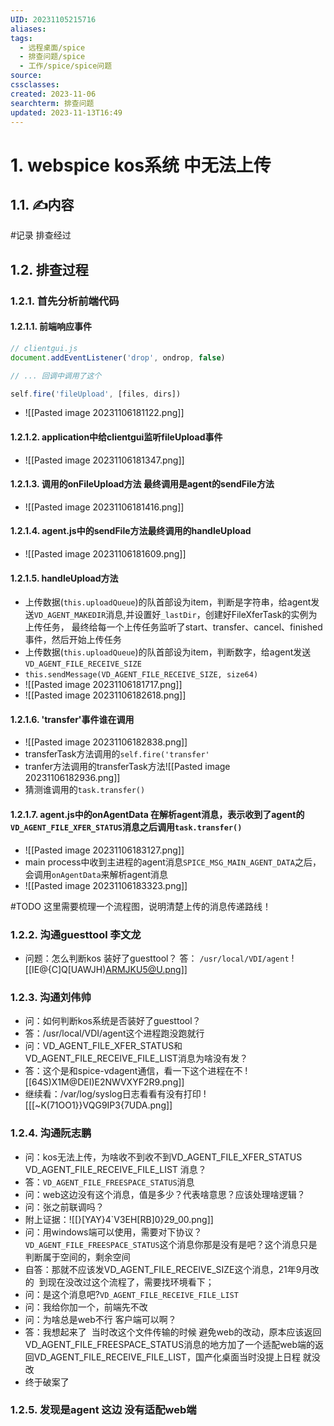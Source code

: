 ```yaml
---
UID: 20231105215716
aliases: 
tags:
  - 远程桌面/spice
  - 排查问题/spice
  - 工作/spice/spice问题
source: 
cssclasses: 
created: 2023-11-06
searchterm: 排查问题
updated: 2023-11-13T16:49
---
```

# 1. webspice kos系统 中无法上传
## 1.1. ✍内容

#记录 排查经过

## 1.2. 排查过程

### 1.2.1. 首先分析前端代码

#### 1.2.1.1. 前端响应事件
```js
// clientgui.js
document.addEventListener('drop', ondrop, false)

// ... 回调中调用了这个

self.fire('fileUpload', [files, dirs])

```

* ![[Pasted image 20231106181122.png]]
#### 1.2.1.2. application中给clientgui监听fileUpload事件
* ![[Pasted image 20231106181347.png]]

#### 1.2.1.3. 调用的onFileUpload方法 最终调用是agent的sendFile方法
* ![[Pasted image 20231106181416.png]]

#### 1.2.1.4. agent.js中的sendFile方法最终调用的handleUpload
* ![[Pasted image 20231106181609.png]]


#### 1.2.1.5. handleUpload方法
* 上传数据(`this.uploadQueue`)的队首部设为item，判断是字符串，给agent发送`VD_AGENT_MAKEDIR`消息,并设置好`_lastDir`，创建好FileXferTask的实例为上传任务， 最终给每一个上传任务监听了start、transfer、cancel、finished事件，然后开始上传任务
* 上传数据(`this.uploadQueue`)的队首部设为item，判断数字，给agent发送`VD_AGENT_FILE_RECEIVE_SIZE`
* `this.sendMessage(VD_AGENT_FILE_RECEIVE_SIZE, size64)`
* ![[Pasted image 20231106181717.png]]
* ![[Pasted image 20231106182618.png]]

#### 1.2.1.6. 'transfer'事件谁在调用
* ![[Pasted image 20231106182838.png]]
* transferTask方法调用的`self.fire('transfer'`
* tranfer方法调用的transferTask方法![[Pasted image 20231106182936.png]]
* 猜测谁调用的`task.transfer()`

#### 1.2.1.7. agent.js中的onAgentData 在解析agent消息，表示收到了agent的`VD_AGENT_FILE_XFER_STATUS`消息之后调用`task.transfer()`
* ![[Pasted image 20231106183127.png]]
* main process中收到主进程的agent消息`SPICE_MSG_MAIN_AGENT_DATA`之后，会调用`onAgentData`来解析agent消息
* ![[Pasted image 20231106183323.png]]

#TODO 这里需要梳理一个流程图，说明清楚上传的消息传递路线！

### 1.2.2. 沟通guesttool 李文龙

* 问题：怎么判断kos 装好了guesttool？
 答： `/usr/local/VDI/agent`
![[IE@{C]Q[UAWJH)ARMJKU5@U.png]]


### 1.2.3. 沟通刘伟帅
* 问：如何判断kos系统是否装好了guesttool？
* 答：/usr/local/VDI/agent这个进程跑没跑就行
* 问：VD_AGENT_FILE_XFER_STATUS和VD_AGENT_FILE_RECEIVE_FILE_LIST消息为啥没有发？
* 答：这个是和spice-vdagent通信，看一下这个进程在不
![[64S)X1M@DEI)E2NWVXYF2R9.png]]
* 继续看：/var/log/syslog日志看看有没有打印
![[[~K(71OO1}}VQG9IP3{7UDA.png]]
### 1.2.4. 沟通阮志鹏

* 问：kos无法上传，为啥收不到收不到VD_AGENT_FILE_XFER_STATUS  VD_AGENT_FILE_RECEIVE_FILE_LIST 消息？
* 答：`VD_AGENT_FILE_FREESPACE_STATUS`消息
* 问：web这边没有这个消息，值是多少？代表啥意思？应该处理啥逻辑？
* 问：张之前联调吗？
* 附上证据：![[}[YAY}4`V3EH[RB]0}29_00.png]]
* 问：用windows端可以使用，需要对下协议？`VD_AGENT_FILE_FREESPACE_STATUS`这个消息你那是没有是吧？这个消息只是判断属于空间的，剩余空间
* 自答：那就不应该发VD_AGENT_FILE_RECEIVE_SIZE这个消息，21年9月改的  到现在没改过这个流程了，需要找环境看下；
* 问：是这个消息吧?`VD_AGENT_FILE_RECEIVE_FILE_LIST`
* 问：我给你加一个，前端先不改
* 问：为啥总是web不行 客户端可以啊？
* 答：我想起来了  当时改这个文件传输的时候 避免web的改动，原本应该返回VD_AGENT_FILE_FREESPACE_STATUS消息的地方加了一个适配web端的返回VD_AGENT_FILE_RECEIVE_FILE_LIST，国产化桌面当时没提上日程 就没改
* 终于破案了



### 1.2.5. 发现是agent 这边 没有适配web端

